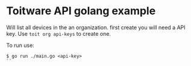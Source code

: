 # Toitware API golang example

Will list all devices in the an organization. first create you will need a API key. Use `toit org api-keys` to create one.

To run use:
```
$ go run ./main.go <api-key>
``
